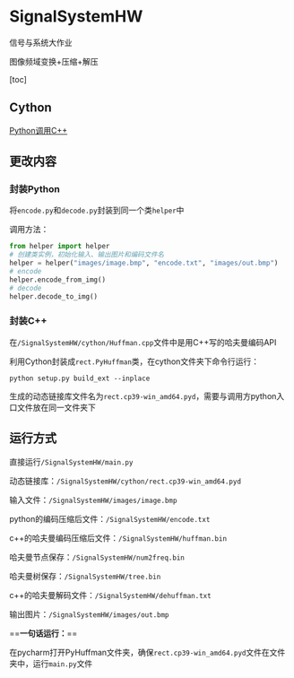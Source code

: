 # SignalSystemHW
信号与系统大作业

图像频域变换+压缩+解压

[toc]

## Cython

[Python调用C++](https://zhuanlan.zhihu.com/p/74219095)



## 更改内容

### 封装Python

将`encode.py`和`decode.py`封装到同一个类`helper`中

调用方法：

```python
from helper import helper
# 创建类实例，初始化输入、输出图片和编码文件名
helper = helper("images/image.bmp", "encode.txt", "images/out.bmp")
# encode
helper.encode_from_img()
# decode
helper.decode_to_img()
```

### 封装C++

在`/SignalSystemHW/cython/Huffman.cpp`文件中是用C++写的哈夫曼编码API

利用Cython封装成`rect.PyHuffman`类，在cython文件夹下命令行运行：

```
python setup.py build_ext --inplace
```

生成的动态链接库文件名为`rect.cp39-win_amd64.pyd`，需要与调用方python入口文件放在同一文件夹下



## 运行方式

直接运行`/SignalSystemHW/main.py`

动态链接库：`/SignalSystemHW/cython/rect.cp39-win_amd64.pyd`

输入文件：`/SignalSystemHW/images/image.bmp`

python的编码压缩后文件：`/SignalSystemHW/encode.txt`

c++的哈夫曼编码压缩后文件：`/SignalSystemHW/huffman.bin`

哈夫曼节点保存：`/SignalSystemHW/num2freq.bin`

哈夫曼树保存：`/SignalSystemHW/tree.bin`

c++的哈夫曼解码文件：`/SignalSystemHW/dehuffman.txt`

输出图片：`/SignalSystemHW/images/out.bmp`

==**一句话运行：**==

在pycharm打开PyHuffman文件夹，确保`rect.cp39-win_amd64.pyd`文件在文件夹中，运行`main.py`文件
